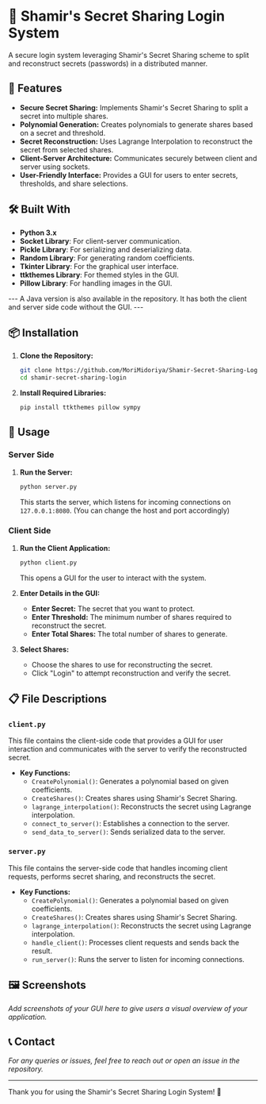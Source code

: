 # 🔐 Shamir's Secret Sharing Login System

A secure login system leveraging Shamir's Secret Sharing scheme to split and reconstruct secrets (passwords) in a distributed manner.

## 🌟 Features

- **Secure Secret Sharing:** Implements Shamir's Secret Sharing to split a secret into multiple shares.
- **Polynomial Generation:** Creates polynomials to generate shares based on a secret and threshold.
- **Secret Reconstruction:** Uses Lagrange Interpolation to reconstruct the secret from selected shares.
- **Client-Server Architecture:** Communicates securely between client and server using sockets.
- **User-Friendly Interface:** Provides a GUI for users to enter secrets, thresholds, and share selections.

## 🛠️ Built With

- **Python 3.x**
- **Socket Library**: For client-server communication.
- **Pickle Library**: For serializing and deserializing data.
- **Random Library**: For generating random coefficients.
- **Tkinter Library**: For the graphical user interface.
- **ttkthemes Library**: For themed styles in the GUI.
- **Pillow Library**: For handling images in the GUI.

--- A Java version is also available in the repository. It has both the client and server side code without the GUI. ---

## 📦 Installation

1. **Clone the Repository:**
    ```sh
    git clone https://github.com/MoriMidoriya/Shamir-Secret-Sharing-Login-System.git
    cd shamir-secret-sharing-login
    ```

2. **Install Required Libraries:**
    ```sh
    pip install ttkthemes pillow sympy
    ```

## 🚀 Usage

### Server Side

1. **Run the Server:**
    ```sh
    python server.py
    ```
    This starts the server, which listens for incoming connections on `127.0.0.1:8080`. (You can change the host and port accordingly)

### Client Side

1. **Run the Client Application:**
    ```sh
    python client.py
    ```
    This opens a GUI for the user to interact with the system.

2. **Enter Details in the GUI:**
    - **Enter Secret:** The secret that you want to protect.
    - **Enter Threshold:** The minimum number of shares required to reconstruct the secret.
    - **Enter Total Shares:** The total number of shares to generate.

3. **Select Shares:**
    - Choose the shares to use for reconstructing the secret.
    - Click "Login" to attempt reconstruction and verify the secret.

## 📋 File Descriptions

### `client.py`

This file contains the client-side code that provides a GUI for user interaction and communicates with the server to verify the reconstructed secret.

- **Key Functions:**
    - `CreatePolynomial()`: Generates a polynomial based on given coefficients.
    - `CreateShares()`: Creates shares using Shamir's Secret Sharing.
    - `lagrange_interpolation()`: Reconstructs the secret using Lagrange interpolation.
    - `connect_to_server()`: Establishes a connection to the server.
    - `send_data_to_server()`: Sends serialized data to the server.

### `server.py`

This file contains the server-side code that handles incoming client requests, performs secret sharing, and reconstructs the secret.

- **Key Functions:**
    - `CreatePolynomial()`: Generates a polynomial based on given coefficients.
    - `CreateShares()`: Creates shares using Shamir's Secret Sharing.
    - `lagrange_interpolation()`: Reconstructs the secret using Lagrange interpolation.
    - `handle_client()`: Processes client requests and sends back the result.
    - `run_server()`: Runs the server to listen for incoming connections.

## 🖼️ Screenshots

*Add screenshots of your GUI here to give users a visual overview of your application.*

## 📞 Contact

*For any queries or issues, feel free to reach out or open an issue in the repository.*

---

Thank you for using the Shamir's Secret Sharing Login System! 🎉
